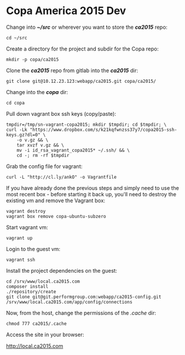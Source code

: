 Copa America 2015 Dev
=====================

Change into **_~/src_** or wherever you want to store the **_ca2015_** repo:

`cd ~/src`

Create a directory for the project and subdir for the Copa repo:

`mkdir -p copa/ca2015`

Clone the **_ca2015_** repo from gitlab into the **_ca2015_** dir:

`git clone git@10.12.23.123:webapp/ca2015.git copa/ca2015/`

Change into the **_copa_** dir:

`cd copa`

Pull down vagrant box ssh keys (copy/paste):

```
tmpdir=/tmp/sn-vagrant-copa2015; mkdir $tmpdir; cd $tmpdir; \
curl -Lk "https://www.dropbox.com/s/k21kqfwnzss37y7/copa2015-ssh-keys.gz?dl=0" \
    -o v.gz && \
    tar xvzf v.gz && \
    mv -i id_rsa_vagrant_copa2015* ~/.ssh/ && \
    cd -; rm -rf $tmpdir
```

Grab the config file for vagrant:

`curl -L "http://cl.ly/ankO" -o Vagrantfile`

If you have already done the previous steps and simply need to use the most
recent box - before starting it back up, you'll need to destroy the existing vm
and remove the Vagrant box:

```
vagrant destroy
vagrant box remove copa-ubuntu-subzero
```

Start vagrant vm:

`vagrant up`

Login to the guest vm:

`vagrant ssh`

Install the project dependencies on the guest:

```
cd /srv/www/local.ca2015.com
composer install
./repository/create
git clone git@git.performgroup.com:webapp/ca2015-config.git /srv/www/local.ca2015.com/app/config/connections
```

Now, from the host, change the permissions of the _.cache_ dir:

`chmod 777 ca2015/.cache`

Access the site in your browser:

http://local.ca2015.com
